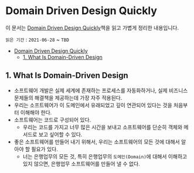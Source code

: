 # Domain Driven Design Quickly

이 문서는 [Domain Driven Design Quickly](https://www.infoq.com/minibooks/domain-driven-design-quickly/)책을 읽고 가볍게 정리한 내용입니다.

`읽은 기간` : `2021-06-28` ~ `TBD`

- [Domain Driven Design Quickly](#domain-driven-design-quickly)
  - [1. What Is Domain-Driven Design](#1-what-is-domain-driven-design)

## 1. What Is Domain-Driven Design

- 소프트웨어 개발은 실제 세계에 존재하는 프로세스를 자동화하거나, 실제 비즈니스 문제들의 해결책을 제공하는데 가장 자주 적용된다.
- 우리는 소프트웨어가 이 도메인에서 유래되었고 깊이 연관되어 있다는 것을 처음부터 이해해야 한다.
- 소프트웨어는 코드로 구성되어 있다.
  - 우리는 코드를 가지고 너무 많은 시간을 보내고 소프트웨어를 단순히 객체와 메서드로 보고 싶어할 수 있다.
- 좋은 소프트웨어를 만들어 내기 위해서, 우리는 소프트웨어의 모든 것에 대해서 알아야 할 필요가 있다.
  - 너는 은행업무의 모든 것, 특히 은행업무의 `도메인(Domain)`에 대해서 이해하고 있지 않으면, 은행업무 소프트웨어를 만들어 낼 수 없다.
